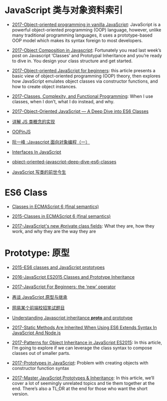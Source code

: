 # JavaScript 类与对象资料索引

* [2017-Object-oriented programming in vanilla JavaScript](https://parg.co/UEy): JavaScript is a powerful object-oriented programming (OOP) language, however, unlike many traditional programming languages, it uses a prototype-based OOP model which makes its syntax foreign to most developers.

* [2017-Object Composition in Javascript](https://parg.co/UE9): Fortunately you read last week’s post on Javascript ‘Classes’ and Prototypal Inheritance and you’re ready to dive in. You design your class structure and get started.

- [2017-Object-oriented JavaScript for beginners](https://parg.co/Ush): this article presents a basic view of object-oriented programming (OOP) theory, then explores how JavaScript emulates object classes via constructor functions, and how to create object instances.

* [2017-Classes, Complexity, and Functional Programming](https://parg.co/bvD): When I use classes, when I don’t, what I do instead, and why.

* [2017-Object-Oriented JavaScript — A Deep Dive into ES6 Classes](https://www.sitepoint.com/object-oriented-javascript-deep-dive-es6-classes/)

- [详解 JS 类概念的实现](http://div.io/topic/1649)

- [OOPinJS](http://phrogz.net/js/classes/OOPinJS2.html)

- [阮一峰 :Javascript 面向对象编程（一）](http://www.ruanyifeng.com/blog/2010/05/object-oriented_javascript_encapsulation.html)

- [Interfaces In JavaScript](http://www.tuicool.com/articles/jyYV7rA)

- [object-oriented-javascript-deep-dive-es6-classes](https://www.sitepoint.com/object-oriented-javascript-deep-dive-es6-classes/)

- [JavaScript 写类的前世今生](http://jdc.jd.com/archives/2942)

# ES6 Class

- [Classes in ECMAScript 6 (final semantics)](http://www.2ality.com/2015/02/es6-classes-final.html)

* [2015-Classes in ECMAScript 6 (final semantics)](http://2ality.com/2015/02/es6-classes-final.html)

* [2017-JavaScript's new #private class fields](http://thejameskyle.com/javascripts-new-private-class-fields.html): What they are, how they work, and why they are the way they are

# Prototype: 原型

* [2015-ES6 classes and JavaScript prototypes](https://reinteractive.com/posts/235-es6-classes-and-javascript-prototypes)

* [2016-JavaScript ES2015 Classes and Prototype Inheritance](https://parg.co/bvJ)

* [2017-JavaScript For Beginners: the ‘new’ operator](https://hackernoon.com/javascript-for-beginners-the-new-operator-cee35beb669e)

- [再谈 JavaScript 原型与继承](http://www.jb51.net/article/57287.htm)

- [网易某个前端校招笔试题目](http://segmentfault.com/q/1010000003758203)

- [Understanding Javascript inheritance **proto** and prototype](https://medium.com/@peterchang_82818/understand-nodejs-javascript-object-inheritance-proto-prototype-class-9bd951700b29#.p6jjnkmxu)

- [2017-Static Methods Are Inherited When Using ES6 Extends Syntax In JavaScript And Node.js](https://parg.co/bgA)

- [2017-Patterns for Object Inheritance in JavaScript ES2015](https://parg.co/bgd): In this article, I’m going to explore if we can leverage the class syntax to compose classes out of smaller parts.

- [2017-Prototypes in JavaScript](https://hackernoon.com/prototypes-in-javascript-5bba2990e04b): Problem with creating objects with constructor function syntax

- [2017-Master JavaScript Prototypes & Inheritance](https://codeburst.io/master-javascript-prototypes-inheritance-d0a9a5a75c4e): In this article, we’ll cover a lot of seemingly unrelated topics and tie them together at the end. There’s also a TL;DR at the end for those who want the short version.


